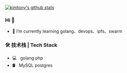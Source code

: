 
[![kimtony's github stats](https://github-readme-stats.vercel.app/api?username=kimtony)](https://github.com/anuraghazra/github-readme-stats)

### Hi 👋
- 🌱 I’m currently learning golang、devops、ipfs、swarm




### 🛠 技术栈 | Tech Stack

- 💻 &#160; golang php
- 🛢 &#160;  MySQL postgres

<!--
**kimtony/kimtony** is a ✨ _special_ ✨ repository because its `README.md` (this file) appears on your GitHub profile.

Here are some ideas to get you started:

- 🔭 I’m currently working on ...
- 🌱 I’m currently learning golang、devolps、ipfs、swarm
- 👯 I’m looking to collaborate on ...
- 🤔 I’m looking for help with ...
- 💬 Ask me about ...
- 📫 How to reach me: ...
- 😄 Pronouns: ...
- ⚡ Fun fact: ...
-->
